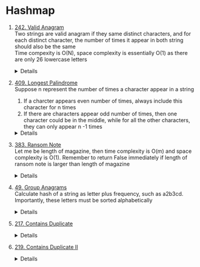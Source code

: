 # Hashmap
1. [242. Valid Anagram](https://leetcode.com/problems/valid-anagram/)  
   Two strings are valid anagram if they same distinct characters, and for each distinct character, the number of times it appear in both string should also be the same    
   Time compexity is O(N), space complexity is essentially O(1) as there are only 26 lowercase letters
   <details>
      
    ```python
      def isAnagram(self, s: str, t: str) -> bool:
          counterS = Counter(s)
          counterT = Counter(t)
          if len(counterS) != len(counterT):
             return False
      
          for letter in counterS.keys():
              if counterS[letter] != counterT[letter]:
                  return False
  
          return True
    ```
   </details>
   
1. [409. Longest Palindrome](https://leetcode.com/problems/longest-palindrome)   
   Suppose n represent the number of times a character appear in a string 
   1. If a charcter appears even number of times, always include this character for n times
   1. If there are characters appear odd number of times, then one character could be in the middle, while for all the other characters, they can only appear n -1 times
   <details>
      
    ```python
    def longestPalindrome(self, s: str) -> int:
        counter = Counter(s)
        maxLen = 0
        hasOddCount = False
        for count in counter.values():
            if count % 2 == 0:
                maxLen += count
            else:
                hasOddCount = True
                maxLen += count - 1
        if hasOddCount:
            maxLen += 1
        return maxLen
    ```
   </details>

1. [383. Ransom Note](https://leetcode.com/problems/ransom-note)     
   Let me be length of magazine, then time complexity is O(m) and space complexity is O(1). Remember to return False immediately if length of ransom note is larger than length of magazine
   <details>
      
    ```python
    def canConstruct(self, ransomNote: str, magazine: str) -> bool:
        if len(ransomNote) > len(magazine):
            return False
            
        counterNote = Counter(ransomNote)
        counterMagazine = Counter(magazine)
        for letter, count in counterNote.items():
            if counterMagazine[letter] < count:
                return False

        return True
    ```
   </details>

1. [49. Group Anagrams](https://leetcode.com/problems/group-anagrams)   
   Calculate hash of a string as letter plus frequency, such as a2b3cd. Importantly, these letters must be sorted alphabetically  
     
   <details>
      
    ```python
    def groupAnagrams(self, strs: List[str]) -> List[List[str]]:
        def getHash(s):
            counter = Counter(s)
            result = []
            for ch, freq in sorted(counter.items()):
                result.append(ch)
                result.append(str(freq))

            return "".join(result)
        
        hashStringMap = {}
        for s in strs:
            hash = getHash(s)
            if hash in hashStringMap:
                hashStringMap[hash].append(s)
            else:
                hashStringMap[hash] = [s]
        
        return hashStringMap.values()
    ```
   </details>
   
1. [217. Contains Duplicate](https://leetcode.com/problems/contains-duplicate)     
   <details>
      
    ```python
    def containsDuplicate(self, nums: List[int]) -> bool:
        return len(nums) != len(set(nums))
    ```
   </details>

1. [219. Contains Duplicate II](https://leetcode.com/problems/contains-duplicate-ii/)
   <details>
      
    ```python
    def containsNearbyDuplicate(self, nums: List[int], k: int) -> bool:
        numMinMaxIdxMap = {}
        for i in range(len(nums)):
            n = nums[i]
            if n in numMinMaxIdxMap:
                idx = numMinMaxIdxMap[n]
                if i - idx <= k:
                    return True
                else:
                    numMinMaxIdxMap[n] = i
            else:
                numMinMaxIdxMap[n] = i
        
        return False
    ```
   </details>
